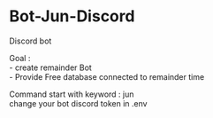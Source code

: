 # Bot-Jun-Discord
Discord bot 

Goal :        
       - create remainder Bot  
       - Provide Free database connected to remainder time
       
Command start with keyword : jun   
change your bot discord token in .env 
